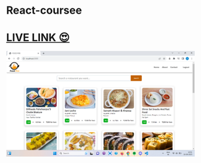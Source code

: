 # React-coursee


<h1><a href="https://react-coursee-7mtw-git-main-aryan-ya.vercel.app/">LIVE LINK 😍</a></h1>
<img src="./react-10/bg.png">